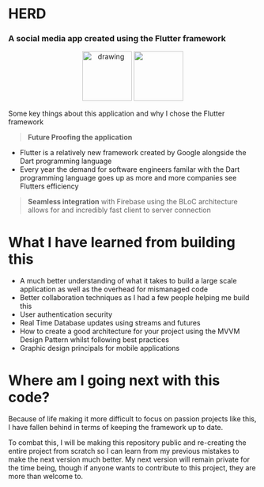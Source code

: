 # HERD
### A social media app created using the Flutter framework

<p align="center">
  <img src="https://user-images.githubusercontent.com/55630532/137820122-3e484186-8cf7-430a-9e18-6353d200303d.jpg" alt="drawing" width="100"/>
  <img src="https://user-images.githubusercontent.com/55630532/137820677-dfdab72a-3596-4b1f-8577-e479a5195c1c.png" width="100"/>
</p>

Some key things about this application and why I chose the Flutter framework
> **Future Proofing the application**
  
  - Flutter is a relatively new framework created by Google alongside the Dart programming language
  - Every year the demand for software engineers familar with the Dart programming language goes up as more and more companies see Flutters efficiency
  
> **Seamless integration** with Firebase using the BLoC architecture allows for and incredibly fast client to server connection

# What I have learned from building this

  - A much better understanding of what it takes to build a large scale application as well as the overhead for mismanaged code
  - Better collaboration techniques as I had a few people helping me build this
  - User authentication security
  - Real Time Database updates using streams and futures
  - How to create a good architecture for your project using the MVVM Design Pattern whilst following best practices
  - Graphic design principals for mobile applications
  
# Where am I going next with this code?

Because of life making it more difficult to focus on passion projects like this, I have fallen behind in terms of keeping the framework up to date.

To combat this, I will be making this repository public and re-creating the entire project from scratch so I can learn from my previous mistakes to make the next version much better. My next version will remain private for the time being, though if anyone wants to contribute to this project, they are more than welcome to. 
